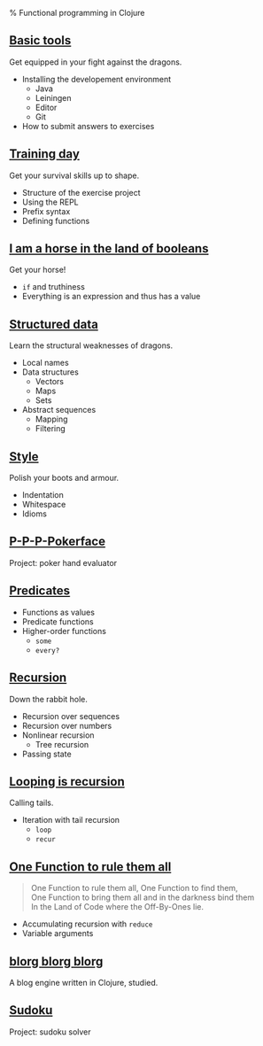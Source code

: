 % Functional programming in Clojure

## [Basic tools]

Get equipped in your fight against the dragons.

- Installing the developement environment
    - Java
    - Leiningen
    - Editor
    - Git
- How to submit answers to exercises

## [Training day]

Get your survival skills up to shape.

- Structure of the exercise project
- Using the REPL
- Prefix syntax
- Defining functions

## [I am a horse in the land of booleans]

Get your horse!

- `if` and truthiness
- Everything is an expression and thus has a value

## [Structured data]

Learn the structural weaknesses of dragons.

- Local names
- Data structures
    - Vectors
    - Maps
    - Sets
- Abstract sequences
    - Mapping
    - Filtering

## [Style]

Polish your boots and armour.

- Indentation
- Whitespace
- Idioms

## [P-P-P-Pokerface]

Project: poker hand evaluator

## [Predicates]

- Functions as values
- Predicate functions
- Higher-order functions
    - `some`
    - `every?`

## [Recursion]

Down the rabbit hole.

- Recursion over sequences
- Recursion over numbers
- Nonlinear recursion
    - Tree recursion
- Passing state

## [Looping is recursion]

Calling tails.

- Iteration with tail recursion
    - `loop`
    - `recur`

## [One Function to rule them all]

> One Function to rule them all, One Function to find them, <br />
> One Function to bring them all and in the darkness bind them <br />
> In the Land of Code where the Off-By-Ones lie.

- Accumulating recursion with `reduce`
- Variable arguments

## [blorg blorg blorg]

A blog engine written in Clojure, studied.

## [Sudoku]

Project: sudoku solver

[Basic tools]: basic-tools.html
[Training day]: training-day.html
[Structured data]: structured-data.html
[I am a horse in the land of booleans]: I-am-a-horse-in-the-land-of-booleans.html
[P-P-P-Pokerface]: p-p-p-pokerface.html
[Predicates]: predicates.html
[Recursion]: recursion.html
[Sudoku]: sudoku.html
[Style]: style.html
[Looping is recursion]: looping-is-recursion.html
[One function to rule them all]: one-function-to-rule-them-all.html
[blorg blorg blorg]: blorg.html
[Update projects]: update-project.html

